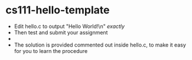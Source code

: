 # cs111-hello-template

 * Edit hello.c to output "Hello World!\n" *exactly*
 * Then test and submit your assignment
 * 
 * The solution is provided commented out inside hello.c, to make it easy for you to learn the procedure
